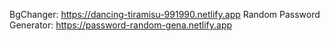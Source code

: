 

 BgChanger: https://dancing-tiramisu-991990.netlify.app
 Random Password Generator: https://password-random-gena.netlify.app
